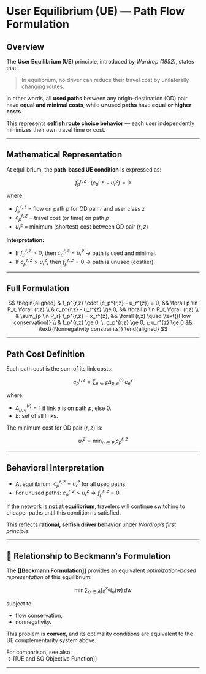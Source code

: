#  User Equilibrium (UE) — Path Flow Formulation

## Overview

The **User Equilibrium (UE)** principle, introduced by *Wardrop (1952)*, states that:

> In equilibrium, no driver can reduce their travel cost by unilaterally changing routes.

In other words, all **used paths** between any origin–destination (OD) pair have **equal and minimal costs**, while **unused paths** have **equal or higher costs**.

This represents **selfish route choice behavior** — each user independently minimizes their own travel time or cost.

---

##  Mathematical Representation

At equilibrium, the **path-based UE condition** is expressed as:

$$
f_p^{r,z} \cdot (c_p^{r,z} - u_r^{z}) = 0
$$

where:  
- $f_p^{r,z}$ = flow on path $p$ for OD pair $r$ and user class $z$  
- $c_p^{r,z}$ = travel cost (or time) on path $p$  
- $u_r^{z}$ = minimum (shortest) cost between OD pair $(r,z)$  

**Interpretation:**
- If $f_p^{r,z} > 0$, then $c_p^{r,z} = u_r^{z}$ → path is used and minimal.  
- If $c_p^{r,z} > u_r^{z}$, then $f_p^{r,z} = 0$ → path is unused (costlier).  

---

## Full Formulation

$$
\begin{aligned}
& f_p^{r,z} \cdot (c_p^{r,z} - u_r^{z}) = 0, && \forall p \in P_r, \forall (r,z) \\
& c_p^{r,z} - u_r^{z} \ge 0, && \forall p \in P_r, \forall (r,z) \\
& \sum_{p \in P_r} f_p^{r,z} = x_r^{z}, && \forall (r,z) \quad \text{(Flow conservation)} \\
& f_p^{r,z} \ge 0, \; c_p^{r,z} \ge 0, \; u_r^{z} \ge 0 && \text{(Nonnegativity constraints)}
\end{aligned}
$$

---

##  Path Cost Definition

Each path cost is the sum of its link costs:

$$
c_p^{r,z} = \sum_{e \in E} \Delta_{p,e}^{(r)} \, c_e^{z}
$$

where:  
- $\Delta_{p,e}^{(r)} = 1$ if link $e$ is on path $p$, else $0$.  
- $E$: set of all links.  

The minimum cost for OD pair $(r,z)$ is:

$$
u_r^{z} = \min_{p \in P_r} c_p^{r,z}
$$

---

##  Behavioral Interpretation

- At equilibrium: $c_p^{r,z} = u_r^{z}$ for all used paths.  
- For unused paths: $c_p^{r,z} > u_r^{z} \Rightarrow f_p^{r,z} = 0$.  

If the network is **not at equilibrium**, travelers will continue switching to cheaper paths until this condition is satisfied.

This reflects **rational, selfish driver behavior** under *Wardrop’s first principle*.

---

## 🔗 Relationship to Beckmann’s Formulation

The **[[Beckmann Formulation]]** provides an equivalent *optimization-based representation* of this equilibrium:

$$
\min \sum_{a \in A} \int_0^{x_a} t_a(w)\, dw
$$

subject to:
- flow conservation,
- nonnegativity.

This problem is **convex**, and its optimality conditions are equivalent to the UE complementarity system above.

For comparison, see also:  
→ [[UE and SO Objective Function]]

---


